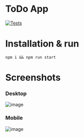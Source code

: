 # ToDo App
[![Tests](https://github.com/scffs/todo-app/actions/workflows/tests.yml/badge.svg)](https://github.com/ваш-логин/ваш-репозиторий/actions/workflows/tests.yml)
# Installation & run

`npm i && npm run start`

# Screenshots

### Desktop
![image](https://github.com/scffs/todo-app/assets/67464545/ac4bc6b4-a255-4652-9304-99db3a8b9f73)
### Mobile
![image](https://github.com/scffs/todo-app/assets/67464545/64c3d495-2f8a-4d04-add8-638901b070dd)
